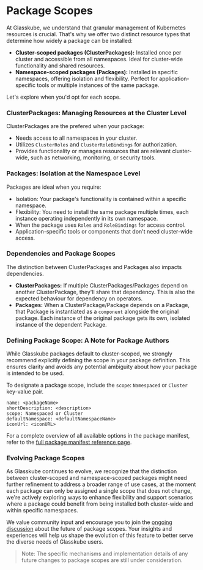 # Package Scopes

At Glasskube, we understand that granular management of Kubernetes resources is crucial. That's why we offer two distinct resource types that determine how widely a package can be installed:

-   **Cluster-scoped packages (ClusterPackages):** Installed once per cluster and accessible from all namespaces. Ideal for cluster-wide functionality and shared resources.  
-   **Namespace-scoped packages (Packages):** Installed in specific namespaces, offering isolation and flexibility. Perfect for application-specific tools or multiple instances of the same package.
    
Let's explore when you'd opt for each scope.

### ClusterPackages: Managing Resources at the Cluster Level

ClusterPackages are the prefered when your package:

-   Needs access to all namespaces in your cluster.
-   Utilizes `ClusterRoles` and `ClusterRoleBindings` for authorization.
-   Provides functionality or manages resources that are relevant cluster-wide, such as networking, monitoring, or security tools.
    
### Packages: Isolation at the Namespace Level

Packages are ideal when you require:

-   Isolation: Your package's functionality is contained within a specific namespace.  
-   Flexibility: You need to install the same package multiple times, each instance operating independently in its own namespace.  
-   When the package uses `Roles` and `RoleBindings` for access control.  
-   Application-specific tools or components that don't need cluster-wide access.  

### Dependencies and Package Scopes

The distinction between ClusterPackages and Packages also impacts dependencies.

-   **ClusterPackages:** If multiple ClusterPackages/Packages depend on another ClusterPackage, they'll share that dependency. This is also the expected behaviour for dependency on operators. 
-   **Packages:** When a ClusterPackage/Package depends on a Package, that Package is instantiated as a `component` alongside the original package. Each instance of the original package gets its own, isolated instance of the dependent Package.
    
### Defining Package Scope: A Note for Package Authors

While Glasskube packages default to cluster-scoped, we strongly recommend explicitly defining the scope in your package definition. This ensures clarity and avoids any potential ambiguity about how your package is intended to be used.

To designate a package scope, include the `scope`: `Namespaced` or `Cluster` key-value pair.

```
name: <packageName>
shortDescription: <description>
scope: Namespaced or Cluster
defaultNamespace: <defaultNamespaceName>
iconUrl: <iconURL>
```
For a complete overview of all available options in the package manifest, refer to the [full package manifest reference page](https://glasskube.dev/docs/reference/package-manifest/).

### Evolving Package Scopes

As Glasskube continues to evolve, we recognize that the distinction between cluster-scoped and namespace-scoped packages might need further refinement to address a broader range of use cases, at the moment each package can only be assigned a single scope that does not change, we're actively exploring ways to enhance flexibility and support scenarios where a package could benefit from being installed both cluster-wide and within specific namespaces.

We value community input and encourage you to join the [ongoing discussion](https://github.com/glasskube/glasskube/discussions/1220) about the future of package scopes. Your insights and experiences will help us shape the evolution of this feature to better serve the diverse needs of Glasskube users.

> Note: The specific mechanisms and implementation details of any future changes to package scopes are still under consideration.
